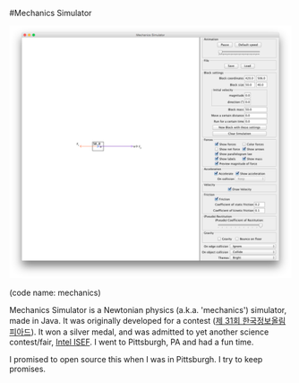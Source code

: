 #Mechanics Simulator

![screenshot!](screenshot.png)

(code name: mechanics)

Mechanics Simulator is a Newtonian physics (a.k.a. 'mechanics') simulator, made in Java. It was originally developed for a contest ([제 31회 한국정보올림피아드](https://www.digitalculture.or.kr/sub06/InfoOlympiad.do)). It won a silver medal, and was admitted to yet another science contest/fair, [Intel ISEF](https://student.societyforscience.org/intel-isef). I went to Pittsburgh, PA and had a fun time.

I promised to open source this when I was in Pittsburgh. I try to keep promises.